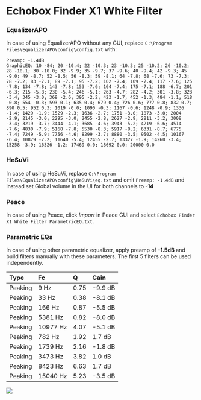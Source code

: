 # Echobox Finder X1 White Filter

### EqualizerAPO
In case of using EqualizerAPO without any GUI, replace `C:\Program Files\EqualizerAPO\config\config.txt`
with:
```
Preamp: -1.4dB
GraphicEQ: 10 -84; 20 -10.4; 22 -10.3; 23 -10.3; 25 -10.2; 26 -10.2; 28 -10.1; 30 -10.0; 32 -9.9; 35 -9.7; 37 -9.6; 40 -9.4; 42 -9.3; 45 -9.0; 49 -8.7; 52 -8.5; 56 -8.3; 59 -8.1; 64 -7.8; 68 -7.6; 73 -7.3; 78 -7.2; 83 -7.1; 89 -7.1; 95 -7.2; 102 -7.4; 109 -7.4; 117 -7.6; 125 -7.8; 134 -7.8; 143 -7.8; 153 -7.6; 164 -7.4; 175 -7.1; 188 -6.7; 201 -6.3; 215 -5.8; 230 -5.4; 246 -5.1; 263 -4.7; 282 -4.2; 301 -3.8; 323 -3.4; 345 -3.0; 369 -2.6; 395 -2.2; 423 -1.7; 452 -1.3; 484 -1.1; 518 -0.8; 554 -0.3; 593 0.1; 635 0.4; 679 0.4; 726 0.6; 777 0.8; 832 0.7; 890 0.5; 952 0.3; 1019 -0.0; 1090 -0.3; 1167 -0.6; 1248 -0.9; 1336 -1.4; 1429 -1.9; 1529 -2.3; 1636 -2.7; 1751 -3.0; 1873 -3.0; 2004 -2.9; 2145 -3.0; 2295 -3.0; 2455 -2.8; 2627 -2.9; 2811 -3.2; 3008 -3.4; 3219 -3.7; 3444 -4.1; 3685 -4.6; 3943 -5.2; 4219 -6.6; 4514 -7.6; 4830 -7.9; 5168 -7.8; 5530 -8.3; 5917 -8.2; 6331 -8.7; 6775 -7.4; 7249 -5.9; 7756 -4.6; 8299 -3.7; 8880 -3.5; 9502 -4.5; 10167 -6.4; 10879 -7.2; 11640 -5.4; 12455 -2.7; 13327 -1.9; 14260 -3.4; 15258 -3.9; 16326 -1.2; 17469 0.0; 18692 0.0; 20000 0.0
```

### HeSuVi
In case of using HeSuVi, replace `C:\Program Files\EqualizerAPO\config\HeSuVi\eq.txt` and omit `Preamp:
-1.4dB` and instead set Global volume in the UI for both channels to **-14**

### Peace
In case of using Peace, click *Import* in Peace GUI and select `Echobox Finder X1 White Filter ParametricEQ.txt`.

### Parametric EQs
In case of using other parametric equalizer, apply preamp of **-1.5dB** and build filters manually with
these parameters. The first 5 filters can be used independently.

| Type    | Fc       |    Q | Gain    |
|:--------|:---------|:-----|:--------|
| Peaking | 9 Hz     | 0.75 | -9.9 dB |
| Peaking | 33 Hz    | 0.38 | -8.1 dB |
| Peaking | 166 Hz   | 0.87 | -5.5 dB |
| Peaking | 5381 Hz  | 0.82 | -8.0 dB |
| Peaking | 10977 Hz | 4.07 | -5.1 dB |
| Peaking | 782 Hz   | 1.92 | 1.7 dB  |
| Peaking | 1739 Hz  | 2.16 | -1.8 dB |
| Peaking | 3473 Hz  | 3.82 | 1.0 dB  |
| Peaking | 8423 Hz  | 6.63 | 1.7 dB  |
| Peaking | 15040 Hz | 5.23 | -3.5 dB |

![](https://raw.githubusercontent.com/jaakkopasanen/AutoEq/master/results/innerfidelity/sbaf-serious/Echobox%20Finder%20X1%20White%20Filter/Echobox%20Finder%20X1%20White%20Filter.png)